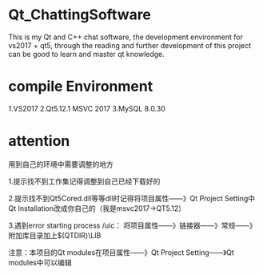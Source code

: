 # Qt_ChattingSoftware
This is my Qt and C++ chat software, the development environment for vs2017 + qt5, through the reading and further development of this project can be good to learn and master qt knowledge.

# compile Environment
1.VS2017
2.Qt5.12.1 MSVC 2017
3.MySQL 8.0.30

# attention
用到自己的环境中需要调整的地方

1.提示找不到工作集记得调整到自己已经下载好的

2.提示找不到Qt5Cored.dll等等dll时记得将项目属性——》Qt Project Setting中Qt Installation改成你自己的（我是msvc2017->QT5.12）

3.遇到error starting process /uic：
将项目属性——》链接器——》常规——》附加库目录加上$(QTDIR)\LIB

注意：本项目的Qt modules在项目属性——》Qt Project Setting——》Qt modules中可以编辑
